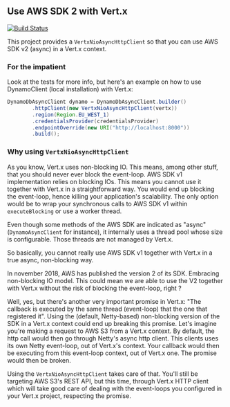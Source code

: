 ## Use AWS SDK 2 with Vert.x

[![Build Status](https://travis-ci.org/aesteve/vertx-aws-sdk.svg?branch=master)](https://travis-ci.org/aesteve/vertx-aws-sdk)


This project provides a `VertxNioAsyncHttpClient` so that you can use AWS SDK v2 (async) in a Vert.x context.

### For the impatient 

Look at the tests for more info, but here's an example on how to use DynamoClient (local installation) with Vert.x:

```java
DynamoDbAsyncClient dynamo = DynamoDbAsyncClient.builder()
        .httpClient(new VertxNioAsyncHttpClient(vertx))
        .region(Region.EU_WEST_1)
        .credentialsProvider(credentialsProvider)
        .endpointOverride(new URI("http://localhost:8000"))
        .build();
```

### Why using `VertxNioAsyncHttpClient`

As you know, Vert.x uses non-blocking IO. This means, among other stuff, that you should never ever block the event-loop.
AWS SDK v1 implementation relies on blocking IOs. This means you cannot use it together with Vert.x in a straightforward way. You would end up blocking the event-loop, hence killing your application's scalability.
The only option would be to wrap your synchronous calls to AWS SDK v1 within `executeBlocking` or use a worker thread.

Even though some methods of the AWS SDK are indicated as "async" (`DynamoAsyncClient` for instance), it internally uses a thread pool whose size is configurable.
Those threads are not managed by Vert.x.

So basically, you cannot really use AWS SDK v1 together with Vert.x in a true async, non-blocking way.

In november 2018, AWS has published the version 2 of its SDK. Embracing non-blocking IO model.
This could mean we are able to use the V2 together with Vert.x without the risk of blocking the event-loop, right ?

Well, yes, but there's another very important promise in Vert.x: "The callback is executed by the same thread (event-loop) that the one that registered it".
Using the (default, Netty-based) non-blocking version of the SDK in a Vert.x context could end up breaking this promise.
Let's imagine you're making a request to AWS S3 from a Vert.x context. By default, the http call would then go through Netty's async http client.
This clients uses its own Netty event-loop, out of Vert.x's context. Your callback would then be executing from this event-loop context, out of Vert.x one.
The promise would then be broken.

Using the `VertxNioAsyncHttpClient` takes care of that.
You'll still be targeting AWS S3's REST API, but this time, through Vert.x HTTP client which will take good care of dealing with the event-loops you configured in your Vert.x project, respecting the promise.

